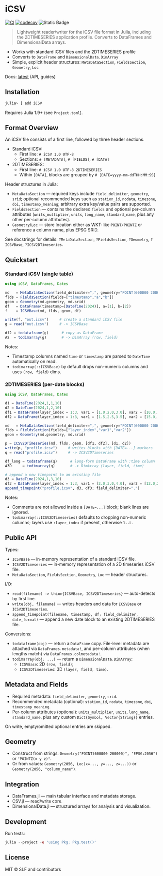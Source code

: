 # iCSV

[![CI](https://github.com/pleibers/iCSV.jl/actions/workflows/CI.yml/badge.svg)](https://github.com/pleibers/iCSV.jl/actions/workflows/CI.yml) [![codecov](https://codecov.io/gh/pleibers/iCSV.jl/branch/main/graph/badge.svg)](https://codecov.io/gh/pleibers/iCSV.jl) ![Static Badge](https://img.shields.io/badge/License-MIT-blue?link=https%3A%2F%2Fgithub.com%2Fpleibers%2FiCSV.jl%2Fblob%2Fmain%2FLICENSE)

> Lightweight reader/writer for the iCSV file format in Julia, including the 2DTIMESERIES application profile. Converts to DataFrames and DimensionalData arrays.

- Works with standard iCSV files and the 2DTIMESERIES profile
- Converts to `DataFrame` and `DimensionalData.DimArray`
- Simple, explicit header structures: `MetaDataSection`, `FieldsSection`, `Geometry`, `Loc`

Docs: [latest](https://leibersp.github.io/iCSV.jl/dev) (API, guides)

## Installation

```julia
julia> ] add iCSV
```

Requires Julia 1.9+ (see `Project.toml`).

## Format Overview

An iCSV file consists of a first line, followed by three header sections.

- Standard iCSV:
  - First line: `# iCSV 1.0 UTF-8`
  - Sections: `# [METADATA]`, `# [FIELDS]`, `# [DATA]`
- 2DTIMESERIES:
  - First line: `# iCSV 1.0 UTF-8 2DTIMESERIES`
  - Within `[DATA]`, blocks are grouped by `# [DATE=yyyy-mm-ddTHH:MM:SS]`

Header structures in Julia:

- `MetaDataSection` — required keys include `field_delimiter`, `geometry`, `srid`; optional recommended keys such as `station_id`, `nodata`, `timezone`, `doi`, `timestamp_meaning`; arbitrary extra key/value pairs are supported.
- `FieldsSection` — contains the declared `fields` and optional per-column attributes (`units_multiplier`, `units`, `long_name`, `standard_name`, plus any other per-column attributes).
- `Geometry`/`Loc` — store location either as WKT-like `POINT/POINTZ` or reference a column name, plus EPSG SRID.

See docstrings for details: `?MetaDataSection`, `?FieldsSection`, `?Geometry`, `?ICSVBase`, `?ICSV2DTimeseries`.

## Quickstart

### Standard iCSV (single table)

```julia
using iCSV, DataFrames, Dates

md   = MetaDataSection(field_delimiter=",", geometry="POINT(600000 200000)", srid="EPSG:2056")
flds = FieldsSection(fields=["timestamp","a","b"]) 
geom = Geometry(md.geometry, md.srid)
df   = DataFrame(timestamp=[DateTime(2024)], a=[1], b=[2])
f    = ICSVBase(md, flds, geom, df)

write(f, "out.icsv")     # create a standard iCSV file
g = read("out.icsv")     # -> ICSVBase

df2 = todataframe(g)      # copy as DataFrame
A2  = todimarray(g)       # -> DimArray (row, field)
```

Notes:

- Timestamp columns named `time` or `timestamp` are parsed to `DateTime` automatically on read.
- `todimarray(::ICSVBase)` by default drops non-numeric columns and uses `(row, field)` dims.

### 2DTIMESERIES (per-date blocks)

```julia
using iCSV, DataFrames, Dates

d1 = DateTime(2024,1,1,10)
d2 = DateTime(2024,1,2,10)
df1 = DataFrame(layer_index = 1:3, var1 = [1.0,2.0,3.0], var2 = [10.0, 20.0, 30.0])
df2 = DataFrame(layer_index = 1:3, var1 = [1.5,2.5,3.5], var2 = [15.0, 25.0, 35.0])

md   = MetaDataSection(field_delimiter=",", geometry="POINT(600000 200000)", srid="EPSG:2056")
flds = FieldsSection(fields=["layer_index","var1","var2"]) 
geom = Geometry(md.geometry, md.srid)

p = ICSV2DTimeseries(md, flds, geom, [df1, df2], [d1, d2])
write(p, "profile.icsv")     # writes blocks with [DATE=...] markers
q = read("profile.icsv")     # -> ICSV2DTimeseries

df_long = todataframe(q)      # long-form DataFrame with :time column
A3D     = todimarray(q)       # -> DimArray (layer, field, time)

# append a new timepoint to an existing file
d3 = DateTime(2024,1,3,10)
df3 = DataFrame(layer_index = 1:3, var1 = [2.0,3.0,4.0], var2 = [12.0,22.0,32.0])
append_timepoint("profile.icsv", d3, df3; field_delimiter=",")
```

Notes:

- Comments are not allowed inside a `[DATE=...]` block; blank lines are ignored.
- `todimarray(::ICSV2DTimeseries)` defaults to dropping non-numeric columns; layers use `:layer_index` if present, otherwise `1..L`.

## Public API

Types:

- `ICSVBase` — in-memory representation of a standard iCSV file.
- `ICSV2DTimeseries` — in-memory representation of a 2D timeseries iCSV file.
- `MetaDataSection`, `FieldsSection`, `Geometry`, `Loc` — header structures.

I/O:

- `read(filename) -> Union{ICSVBase, ICSV2DTimeseries}` — auto-detects by first line.
- `write(obj, filename)` — writes headers and data for `ICSVBase` or `ICSV2DTimeseries`.
- `append_timepoint(filename, timestamp, df; field_delimiter, date_format)` — append a new date block to an existing 2DTIMESERIES file.

Conversions:

- `todataframe(obj)` — return a `DataFrame` copy. File-level metadata are attached via `DataFrames.metadata!`, and per-column attributes (when lengths match) via `DataFrames.colmetadata!`.
- `todimarray(obj; ...)` — return a `DimensionalData.DimArray`:
  - `ICSVBase`: 2D `(row, field)`;
  - `ICSV2DTimeseries`: 3D `(layer, field, time)`.

## Metadata and Fields

- Required metadata: `field_delimiter`, `geometry`, `srid`.
- Recommended metadata (optional): `station_id`, `nodata`, `timezone`, `doi`, `timestamp_meaning`.
- Per-column attributes (optional): `units_multiplier`, `units`, `long_name`, `standard_name`, plus any custom `Dict{Symbol, Vector{String}}` entries.

On write, empty/omitted optional entries are skipped.

## Geometry

- Construct from strings: `Geometry("POINT(600000 200000)", "EPSG:2056")` or `"POINTZ(x y z)"`.
- Or from values: `Geometry(2056, Loc(x=..., y=..., z=...))` or `Geometry(2056, "column_name")`.

## Integration

- DataFrames.jl — main tabular interface and metadata storage.
- CSV.jl — read/write core.
- DimensionalData.jl — structured arrays for analysis and visualization.

## Development

Run tests:

```julia
julia --project -e 'using Pkg; Pkg.test()'
```

## License

MIT &copy; SLF and contributors
